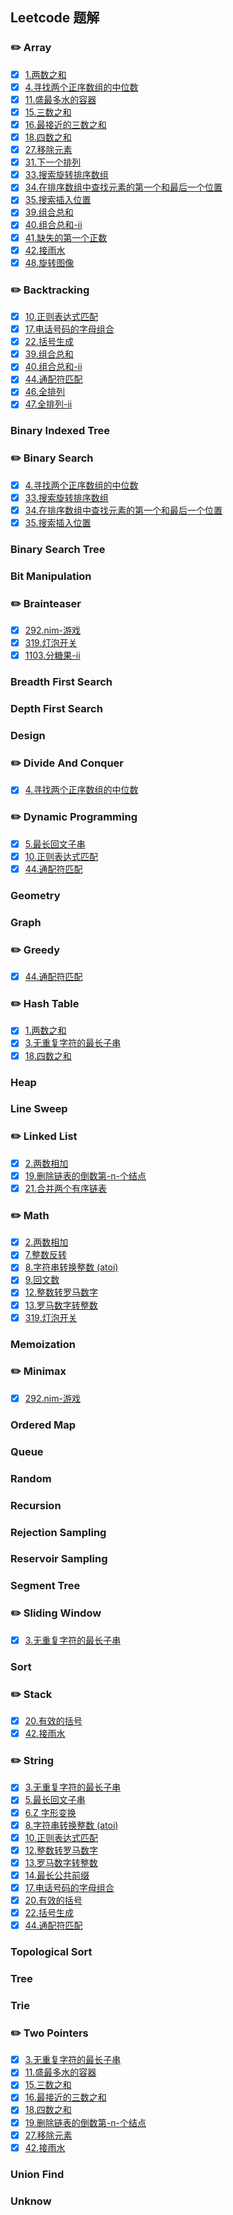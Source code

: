 ## Leetcode 题解

### :pencil2: Array

- [x] [1.两数之和](./1.两数之和.js)
- [x] [4.寻找两个正序数组的中位数](./4.寻找两个正序数组的中位数.js)
- [x] [11.盛最多水的容器](./11.盛最多水的容器.js)
- [x] [15.三数之和](./15.三数之和.js)
- [x] [16.最接近的三数之和](./16.最接近的三数之和.js)
- [x] [18.四数之和](./18.四数之和.js)
- [x] [27.移除元素](./27.移除元素.js)
- [x] [31.下一个排列](./31.下一个排列.js)
- [x] [33.搜索旋转排序数组](./33.搜索旋转排序数组.js)
- [x] [34.在排序数组中查找元素的第一个和最后一个位置](./34.在排序数组中查找元素的第一个和最后一个位置.js)
- [x] [35.搜索插入位置](./35.搜索插入位置.js)
- [x] [39.组合总和](./39.组合总和.js)
- [x] [40.组合总和-ii](./40.组合总和-ii.js)
- [x] [41.缺失的第一个正数](./41.缺失的第一个正数.js)
- [x] [42.接雨水](./42.接雨水.js)
- [x] [48.旋转图像](./48.旋转图像.js)

### :pencil2: Backtracking

- [x] [10.正则表达式匹配](./10.正则表达式匹配.js)
- [x] [17.电话号码的字母组合](./17.电话号码的字母组合.js)
- [x] [22.括号生成](./22.括号生成.js)
- [x] [39.组合总和](./39.组合总和.js)
- [x] [40.组合总和-ii](./40.组合总和-ii.js)
- [x] [44.通配符匹配](./44.通配符匹配.js)
- [x] [46.全排列](./46.全排列.js)
- [x] [47.全排列-ii](./47.全排列-ii.js)

### Binary Indexed Tree

### :pencil2: Binary Search

- [x] [4.寻找两个正序数组的中位数](./4.寻找两个正序数组的中位数.js)
- [x] [33.搜索旋转排序数组](./33.搜索旋转排序数组.js)
- [x] [34.在排序数组中查找元素的第一个和最后一个位置](./34.在排序数组中查找元素的第一个和最后一个位置.js)
- [x] [35.搜索插入位置](./35.搜索插入位置.js)

### Binary Search Tree

### Bit Manipulation

### :pencil2: Brainteaser

- [x] [292.nim-游戏](./292.nim-游戏.js)
- [x] [319.灯泡开关](./319.灯泡开关.js)
- [x] [1103.分糖果-ii](./1103.分糖果-ii.js)

### Breadth First Search

### Depth First Search

### Design

### :pencil2: Divide And Conquer

- [x] [4.寻找两个正序数组的中位数](./4.寻找两个正序数组的中位数.js)

### :pencil2: Dynamic Programming

- [x] [5.最长回文子串](./5.最长回文子串.js)
- [x] [10.正则表达式匹配](./10.正则表达式匹配.js)
- [x] [44.通配符匹配](./44.通配符匹配.js)

### Geometry

### Graph

### :pencil2: Greedy

- [x] [44.通配符匹配](./44.通配符匹配.js)

### :pencil2: Hash Table

- [x] [1.两数之和](./1.两数之和.js)
- [x] [3.无重复字符的最长子串](./3.无重复字符的最长子串.js)
- [x] [18.四数之和](./18.四数之和.js)

### Heap

### Line Sweep

### :pencil2: Linked List

- [x] [2.两数相加](./2.两数相加.js)
- [x] [19.删除链表的倒数第-n-个结点](./19.删除链表的倒数第-n-个结点.js)
- [x] [21.合并两个有序链表](./21.合并两个有序链表.js)

### :pencil2: Math

- [x] [2.两数相加](./2.两数相加.js)
- [x] [7.整数反转](./7.整数反转.js)
- [x] [8.字符串转换整数 (atoi)](./8.字符串转换整数-atoi.js)
- [x] [9.回文数](./9.回文数.js)
- [x] [12.整数转罗马数字](./12.整数转罗马数字.js)
- [x] [13.罗马数字转整数](./13.罗马数字转整数.js)
- [x] [319.灯泡开关](./319.灯泡开关.js)

### Memoization

### :pencil2: Minimax

- [x] [292.nim-游戏](./292.nim-游戏.js)

### Ordered Map

### Queue

### Random

### Recursion

### Rejection Sampling

### Reservoir Sampling

### Segment Tree

### :pencil2: Sliding Window

- [x] [3.无重复字符的最长子串](./3.无重复字符的最长子串.js)

### Sort

### :pencil2: Stack

- [x] [20.有效的括号](./20.有效的括号.js)
- [x] [42.接雨水](./42.接雨水.js)

### :pencil2: String

- [x] [3.无重复字符的最长子串](./3.无重复字符的最长子串.js)
- [x] [5.最长回文子串](./5.最长回文子串.js)
- [x] [6.Z 字形变换](./6.z-字形变换.js)
- [x] [8.字符串转换整数 (atoi)](./8.字符串转换整数-atoi.js)
- [x] [10.正则表达式匹配](./10.正则表达式匹配.js)
- [x] [12.整数转罗马数字](./12.整数转罗马数字.js)
- [x] [13.罗马数字转整数](./13.罗马数字转整数.js)
- [x] [14.最长公共前缀](./14.最长公共前缀.js)
- [x] [17.电话号码的字母组合](./17.电话号码的字母组合.js)
- [x] [20.有效的括号](./20.有效的括号.js)
- [x] [22.括号生成](./22.括号生成.js)
- [x] [44.通配符匹配](./44.通配符匹配.js)

### Topological Sort

### Tree

### Trie

### :pencil2: Two Pointers

- [x] [3.无重复字符的最长子串](./3.无重复字符的最长子串.js)
- [x] [11.盛最多水的容器](./11.盛最多水的容器.js)
- [x] [15.三数之和](./15.三数之和.js)
- [x] [16.最接近的三数之和](./16.最接近的三数之和.js)
- [x] [18.四数之和](./18.四数之和.js)
- [x] [19.删除链表的倒数第-n-个结点](./19.删除链表的倒数第-n-个结点.js)
- [x] [27.移除元素](./27.移除元素.js)
- [x] [42.接雨水](./42.接雨水.js)

### Union Find

### Unknow
